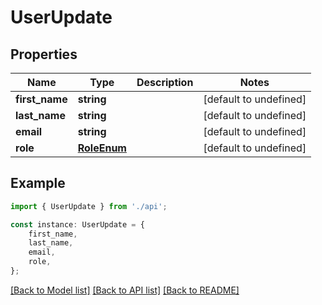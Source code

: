 # UserUpdate


## Properties

Name | Type | Description | Notes
------------ | ------------- | ------------- | -------------
**first_name** | **string** |  | [default to undefined]
**last_name** | **string** |  | [default to undefined]
**email** | **string** |  | [default to undefined]
**role** | [**RoleEnum**](RoleEnum.md) |  | [default to undefined]

## Example

```typescript
import { UserUpdate } from './api';

const instance: UserUpdate = {
    first_name,
    last_name,
    email,
    role,
};
```

[[Back to Model list]](../README.md#documentation-for-models) [[Back to API list]](../README.md#documentation-for-api-endpoints) [[Back to README]](../README.md)

